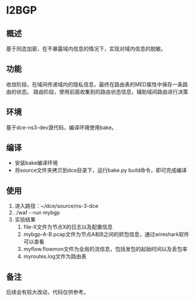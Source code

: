 # I2BGP

## 概述

基于同态加密，在不暴露域内信息的情况下，实现对域内信息的脱敏。

## 功能

收敛阶段，在域间传递域内的隐私信息，最终在路由表的MED属性中保存一条路由的状态。
路由阶段，使用前面收集到的路由状态信息，辅助域间路由进行决策

## 环境

基于dce-ns3-dev源代码，编译环境使用bake。

## 编译

- 安装bake编译环境
- 将source文件夹拷贝到dce目录下，运行bake.py build命令，即可完成编译

## 使用

1. 进入路径：~/dce/source/ns-3-dce
2. ./waf --run mybgp
3. 实验结果
   1. file-X文件为节点X的日志以及配置信息
   2. mybgp-A-B.pcap文件为节点A和B之间的抓包信息，通过wireshark软件可以查看
   3. myflow.flowmon文件为全局的流信息，包括发包的起始时间以及丢包率
   4. myroutes.log文件为路由表

## 备注

后续会有较大改动，代码仅供参考。